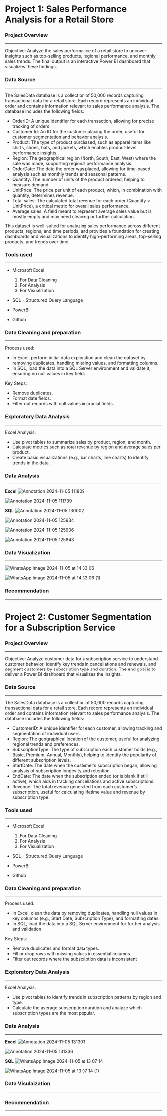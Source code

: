 # **Project 1: Sales Performance Analysis for a Retail Store**

### Project Overview
---
Objective: Analyze the sales performance of a retail store to uncover insights such as top-selling products, regional performance, and monthly sales trends. The final output is an interactive Power BI dashboard that visualizes these findings.

### Data Source 
---
The SalesData database is a collection of 50,000 records capturing transactional data for a retail store. Each record represents an individual order and contains information relevant to sales performance analysis. The database includes the following fields:

- OrderID: A unique identifier for each transaction, allowing for precise tracking of orders.
- Customer Id: An ID for the customer placing the order, useful for customer segmentation and behavior analysis.
- Product: The type of product purchased, such as apparel items like shirts, shoes, hats, and jackets, which enables product-level performance insights.
- Region: The geographical region (North, South, East, West) where the sale was made, supporting regional performance analysis.
- OrderDate: The date the order was placed, allowing for time-based analysis such as monthly trends and seasonal patterns.
- Quantity: The number of units of the product ordered, helping to measure demand
- UnitPrice: The price per unit of each product, which, in combination with quantity, determines revenue.
- Total sales: The calculated total revenue for each order (Quantity × UnitPrice), a critical metric for overall sales performance.
- Average sales: A field meant to represent average sales value but is mostly empty and may need cleaning or further calculation.

This dataset is well-suited for analyzing sales performance across different products, regions, and time periods, and provides a foundation for creating dashboards and visualizations to identify high-performing areas, top-selling products, and trends over time.

### Tools used
---

- Microsoft Excel
  1. For Data Cleaning
  2. For Analysis
  3. For Visualization

- SQL - Structured Query Language
- PowerBI
- Github

### Data Cleaning and preparation
---
Process used:
- In Excel, perform initial data exploration and clean the dataset by removing duplicates, handling missing values, and formatting columns.
- In SQL, load the data into a SQL Server environment and validate it, ensuring no null values in key fields.

Key Steps:
- Remove duplicates.
- Format date fields.
- Filter out records with null values in crucial fields.

### Exploratory Data Analysis
---
Excel Analysis:
- Use pivot tables to summarize sales by product, region, and month.
- Calculate metrics such as total revenue by region and average sales per product.
- Create basic visualizations (e.g., bar charts, line charts) to identify trends in the data.

### Data Analysis
---
**Excel**
![Annotation 2024-11-05 111809](https://github.com/user-attachments/assets/196d55e8-0445-48c2-8cdc-ce19e3b9bcc6)

![Annotation 2024-11-05 111739](https://github.com/user-attachments/assets/274d0d87-89b9-40cc-b1c3-96ef77034dcc)

**SQL**
![Annotation 2024-11-05 130002](https://github.com/user-attachments/assets/882f90d1-a84d-4577-9b6a-5429b120e060)

![Annotation 2024-11-05 125934](https://github.com/user-attachments/assets/7020bfa9-8c88-402c-a97d-ebc0e2052aeb)

![Annotation 2024-11-05 125906](https://github.com/user-attachments/assets/85fc09f5-2a4b-4f2a-9598-974b21b1688e)

![Annotation 2024-11-05 125843](https://github.com/user-attachments/assets/bd2a036a-5724-47a1-b958-1a114e3c8db7)



### Data Visualization
---

![WhatsApp Image 2024-11-05 at 14 33 06](https://github.com/user-attachments/assets/4f3c82f6-fffe-49db-a00d-bdeea7b78691)

![WhatsApp Image 2024-11-05 at 14 33 06 (1)](https://github.com/user-attachments/assets/a18bce79-edc7-4bec-aa07-16a4d235616c)


### Recommendation
---



# **Project 2: Customer Segmentation for a Subscription Service**

###  Project Overview
---
Objective: Analyze customer data for a subscription service to understand customer behavior, identify key trends in cancellations and renewals, and segment customers by subscription type and duration. The end goal is to deliver a Power BI dashboard that visualizes the insights.

### Data Source
---
The SalesData database is a collection of 50,000 records capturing transactional data for a retail store. Each record represents an individual order and contains information relevant to sales performance analysis. The database includes the following fields:
- CustomerID: A unique identifier for each customer, allowing tracking and segmentation of individual users.
- Region: The geographical location of the customer, useful for analyzing regional trends and preferences.
- SubscriptionType: The type of subscription each customer holds (e.g., Basic, Premium, Annual, Monthly), helping to identify the popularity of different subscription levels.
- StartDate: The date when the customer’s subscription began, allowing analysis of subscription longevity and retention.
- EndDate: The date when the subscription ended (or is blank if still active), which aids in tracking cancellations and active subscriptions.
- Revenue: The total revenue generated from each customer’s subscription, useful for calculating lifetime value and revenue by subscription type.

### Tools used
---

- Microsoft Excel
  1. For Data Cleaning
  2. For Analysis
  3. For Visualization

- SQL - Structured Query Language
- PowerBI
- Github

### Data Cleaning and preparation
---
Process used:
- In Excel, clean the data by removing duplicates, handling null values in key columns (e.g., Start Date, Subscription Type), and formatting dates.
- In SQL, load the data into a SQL Server environment for further analysis and validation.

Key Steps:
- Remove duplicates and format data types.
- Fill or drop rows with missing values in essential columns.
- Filter out records where the subscription data is inconsistent

### Exploratory Data Analysis
---
Excel Analysis:
- Use pivot tables to identify trends in subscription patterns by region and type.
- Calculate the average subscription duration and analyze which subscription types are the most popular.

### Data Analysis
---
**Excel**
![Annotation 2024-11-05 131303](https://github.com/user-attachments/assets/e54527bb-98c4-46d7-b8c5-ad87414d8513)

![Annotation 2024-11-05 131336](https://github.com/user-attachments/assets/71346305-e17a-43c5-8f6f-33723f186b7c)

**SQL**
![WhatsApp Image 2024-11-05 at 13 07 14](https://github.com/user-attachments/assets/3fc3c123-7f24-4c62-8bc1-51cd218f3204)

![WhatsApp Image 2024-11-05 at 13 07 14 (1)](https://github.com/user-attachments/assets/70f3bddf-b954-424d-b7c3-fb145bee1241)



### Data Visulaization 
---
### Recommendation
---
